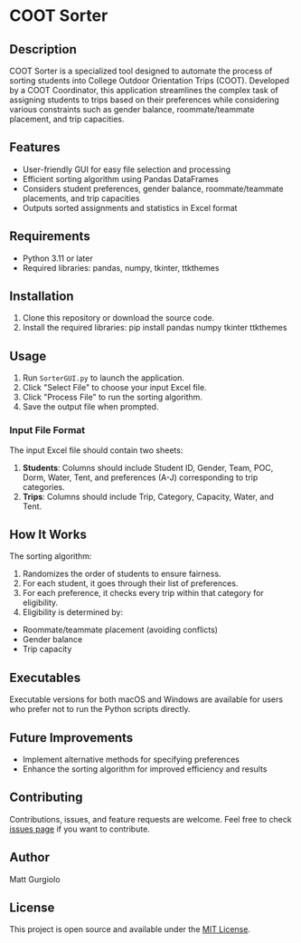 # COOT Sorter

## Description
COOT Sorter is a specialized tool designed to automate the process of sorting students into College Outdoor Orientation Trips (COOT). Developed by a COOT Coordinator, this application streamlines the complex task of assigning students to trips based on their preferences while considering various constraints such as gender balance, roommate/teammate placement, and trip capacities.

## Features
- User-friendly GUI for easy file selection and processing
- Efficient sorting algorithm using Pandas DataFrames
- Considers student preferences, gender balance, roommate/teammate placements, and trip capacities
- Outputs sorted assignments and statistics in Excel format

## Requirements
- Python 3.11 or later
- Required libraries: pandas, numpy, tkinter, ttkthemes

## Installation
1. Clone this repository or download the source code.
2. Install the required libraries:
pip install pandas numpy tkinter ttkthemes

## Usage
1. Run `SorterGUI.py` to launch the application.
2. Click "Select File" to choose your input Excel file.
3. Click "Process File" to run the sorting algorithm.
4. Save the output file when prompted.

### Input File Format
The input Excel file should contain two sheets:
1. **Students**: Columns should include Student ID, Gender, Team, POC, Dorm, Water, Tent, and preferences (A-J) corresponding to trip categories.
2. **Trips**: Columns should include Trip, Category, Capacity, Water, and Tent.

## How It Works
The sorting algorithm:
1. Randomizes the order of students to ensure fairness.
2. For each student, it goes through their list of preferences.
3. For each preference, it checks every trip within that category for eligibility.
4. Eligibility is determined by:
- Roommate/teammate placement (avoiding conflicts)
- Gender balance
- Trip capacity

## Executables
Executable versions for both macOS and Windows are available for users who prefer not to run the Python scripts directly.

## Future Improvements
- Implement alternative methods for specifying preferences
- Enhance the sorting algorithm for improved efficiency and results

## Contributing
Contributions, issues, and feature requests are welcome. Feel free to check [issues page](https://github.com/yourusername/coot-sorter/issues) if you want to contribute.

## Author
Matt Gurgiolo

## License
This project is open source and available under the [MIT License](LICENSE).
